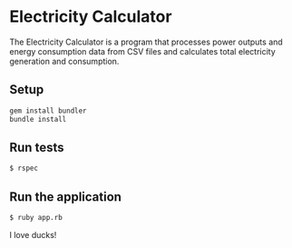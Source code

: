# Electricity Calculator
The Electricity Calculator is a program that processes power outputs and energy consumption data from CSV files and calculates total electricity generation and consumption.

## Setup
```bash
gem install bundler
bundle install
```

## Run tests

```bash
$ rspec
```

## Run the application

```bash
$ ruby app.rb
```


I love ducks!
